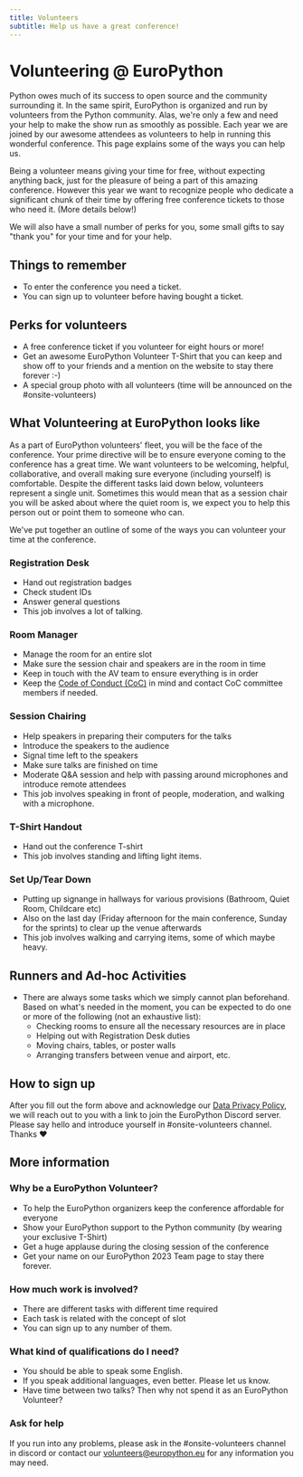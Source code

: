 ```yaml
---
title: Volunteers
subtitle: Help us have a great conference!
---
```


# Volunteering @ EuroPython

Python owes much of its success to open source and the community surrounding it. In the same spirit, EuroPython is organized and run by volunteers from the Python community. Alas, we're only a few and need your help to make the show run as smoothly as possible. Each year we are joined by our awesome attendees as volunteers to help in running this wonderful conference. This page explains some of the ways you can help us.

Being a volunteer means giving your time for free, without expecting anything back, just for the pleasure of being a part of this amazing conference. However this year we want to recognize people who dedicate a significant chunk of their time by offering free conference tickets to those who need it. (More details below!)

We will also have a small number of perks for you, some small gifts to say "thank you" for your time and for your help.


## Things to remember

  - To enter the conference you need a ticket.
  - You can sign up to volunteer before having bought a ticket.


## Perks for volunteers

  - A free conference ticket if you volunteer for eight hours or more!
  - Get an awesome EuroPython Volunteer T-Shirt that you can keep and show off to your friends and a mention on the website to stay there forever :-)
  - A special group photo with all volunteers (time will be announced on the #onsite-volunteers)


## What Volunteering at EuroPython looks like

As a part of EuroPython volunteers' fleet, you will be the face of the conference. Your prime directive will be to ensure everyone coming to the conference has a great time. We want volunteers to be welcoming, helpful, collaborative, and overall making sure everyone (including yourself) is comfortable. Despite the different tasks laid down below, volunteers represent a single unit. Sometimes this would mean that as a session chair you will be asked about where the quiet room is, we expect you to help this person out or point them to someone who can.

We've put together an outline of some of the ways you can volunteer your time at the conference.

### Registration Desk

  - Hand out registration badges
  - Check student IDs
  - Answer general questions
  - This job involves a lot of talking.

### Room Manager

  - Manage the room for an entire slot
  - Make sure the session chair and speakers are in the room in time
  - Keep in touch with the AV team to ensure everything is in order
  - Keep the [Code of Conduct (CoC)](https://www.europython-society.org/coc/) in mind and contact CoC committee members if needed.

### Session Chairing

  - Help speakers in preparing their computers for the talks
  - Introduce the speakers to the audience
  - Signal time left to the speakers
  - Make sure talks are finished on time
  - Moderate Q&A session and help with passing around microphones and introduce remote attendees
  - This job involves speaking in front of people, moderation, and walking with a microphone.

### T-Shirt Handout

  - Hand out the conference T-shirt
  - This job involves standing and lifting light items.

### Set Up/Tear Down

  - Putting up signange in hallways for various provisions (Bathroom, Quiet Room, Childcare etc)
  - Also on the last day (Friday afternoon for the main conference, Sunday for the sprints) to clear up the venue afterwards
  - This job involves walking and carrying items, some of which maybe heavy.

## Runners and Ad-hoc Activities

  - There are always some tasks which we simply cannot plan beforehand. Based on what's needed in the moment, you can be expected to do one or more of the following (not an exhaustive list):
    * Checking rooms to ensure all the necessary resources are in place
    * Helping out with Registration Desk duties
    * Moving chairs, tables, or poster walls
    * Arranging transfers between venue and airport, etc.

## How to sign up

<div style={{textAlign: "center", marginBottom: 8}}>
<ButtonWithTitle title="Interested in Volunteering?" text="Register your interest now!" href="https://forms.gle/tmNgWU3rgLbPAVLC9" /></div>

After you fill out the form above and acknowledge our [Data Privacy Policy](https://docs.google.com/forms/d/e/1FAIpQLSdNTLsFn-YKD4l6icY4NEhmVG5JRyawm-QcvZUQ9HSylEXldw/viewform), we will reach out to you with a link to join the EuroPython Discord server. Please say hello and introduce yourself in #onsite-volunteers channel. Thanks ❤️

## More information

### Why be a EuroPython Volunteer?

  - To help the EuroPython organizers keep the conference affordable for everyone
  - Show your EuroPython support to the Python community (by wearing your exclusive T-Shirt)
  - Get a huge applause during the closing session of the conference
  - Get your name on our EuroPython 2023 Team page to stay there forever.

### How much work is involved?

  - There are different tasks with different time required
  - Each task is related with the concept of slot
  - You can sign up to any number of them.

### What kind of qualifications do I need?

  - You should be able to speak some English.
  - If you speak additional languages, even better. Please let us know.
  - Have time between two talks? Then why not spend it as an EuroPython Volunteer?

### Ask for help

If you run into any problems, please ask in the #onsite-volunteers channel in discord or contact our volunteers@europython.eu for any information you may need.
